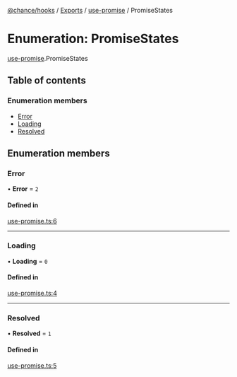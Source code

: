[@chance/hooks](../README.md) / [Exports](../modules.md) / [use-promise](../modules/use_promise.md) / PromiseStates

# Enumeration: PromiseStates

[use-promise](../modules/use_promise.md).PromiseStates

## Table of contents

### Enumeration members

- [Error](use_promise.promisestates.md#error)
- [Loading](use_promise.promisestates.md#loading)
- [Resolved](use_promise.promisestates.md#resolved)

## Enumeration members

### Error

• **Error** = `2`

#### Defined in

[use-promise.ts:6](https://github.com/chaance/hooks/blob/e2a7532/src/use-promise.ts#L6)

___

### Loading

• **Loading** = `0`

#### Defined in

[use-promise.ts:4](https://github.com/chaance/hooks/blob/e2a7532/src/use-promise.ts#L4)

___

### Resolved

• **Resolved** = `1`

#### Defined in

[use-promise.ts:5](https://github.com/chaance/hooks/blob/e2a7532/src/use-promise.ts#L5)

